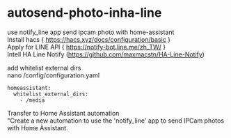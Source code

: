 # autosend-photo-inha-line
use notify_line app send ipcam photo with home-assistant</br>
Install hacs { https://hacs.xyz/docs/configuration/basic }</br>
Apply for LINE API { https://notify-bot.line.me/zh_TW/ }</br>
Intell HA Line Notify (https://github.com/maxmacstn/HA-Line-Notify)</br>

add whitelist external dirs</br>
nano /config/configuration.yaml</br>
```
homeassistant:
  whitelist_external_dirs:
    - /media
```
Transfer to Home Assistant automation</br>
"Create a new automation to use the 'notify_line' app to send IPCam photos with Home Assistant.</br>
